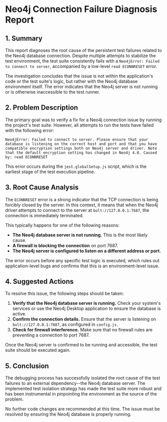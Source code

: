 # Neo4j Connection Failure Diagnosis Report

## 1. Summary

This report diagnoses the root cause of the persistent test failures related to the Neo4j database connection. Despite multiple attempts to stabilize the test environment, the test suite consistently fails with a `Neo4jError: Failed to connect to server`, accompanied by a low-level `read ECONNRESET` error.

The investigation concludes that the issue is not within the application's code or the test suite's logic, but rather with the Neo4j database environment itself. The error indicates that the Neo4j server is not running or is otherwise inaccessible to the test runner.

## 2. Problem Description

The primary goal was to verify a fix for a Neo4j connection issue by running the project's test suite. However, all attempts to run the tests have failed with the following error:

```
Neo4jError: Failed to connect to server. Please ensure that your database is listening on the correct host and port and that you have compatible encryption settings both on Neo4j server and driver. Note that the default encryption setting has changed in Neo4j 4.0. Caused by: read ECONNRESET
```

This error occurs during the `jest.globalSetup.js` script, which is the earliest stage of the test execution pipeline.

## 3. Root Cause Analysis

The `ECONNRESET` error is a strong indicator that the TCP connection is being forcibly closed by the server. In this context, it means that when the Neo4j driver attempts to connect to the server at `bolt://127.0.0.1:7687`, the connection is immediately terminated.

This typically happens for one of the following reasons:

-   **The Neo4j database server is not running.** This is the most likely cause.
-   **A firewall is blocking the connection** on port 7687.
-   **The Neo4j server is configured to listen on a different address or port.**

The error occurs before any specific test logic is executed, which rules out application-level bugs and confirms that this is an environment-level issue.

## 4. Suggested Actions

To resolve this issue, the following steps should be taken:

1.  **Verify that the Neo4j database server is running.** Check your system's services or use the Neo4j Desktop application to ensure the database is active.
2.  **Confirm the connection details.** Ensure that the server is listening on `bolt://127.0.0.1:7687`, as configured in `config.js`.
3.  **Check for firewall interference.** Make sure that no firewall rules are preventing a connection to port 7687.

Once the Neo4j server is confirmed to be running and accessible, the test suite should be executed again.

## 5. Conclusion

The debugging process has successfully isolated the root cause of the test failures to an external dependency--the Neo4j database server. The implemented test isolation strategy has made the test suite more robust and has been instrumental in pinpointing the environment as the source of the problem.

No further code changes are recommended at this time. The issue must be resolved by ensuring the Neo4j database is properly running.